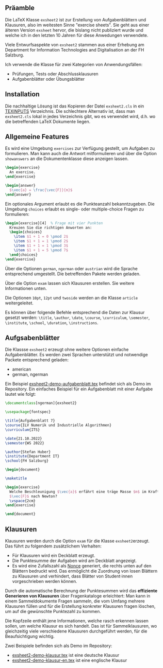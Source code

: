 ## Präamble

Die LaTeX Klasse `exsheet2` ist zur Erstellung von Aufgabenblättern und
Klausuren, also im weitesten Sinne "exercise sheets". Sie geht aus einer
älteren Version `exsheet` hervor, die bislang nicht publiziert wurde und welche
ich in den letzten 10 Jahren für diese Anwedungen verwendete.

Viele Entwurfsaspekte von `exsheet2` stammen aus einer Erhebung am Department
for Information Technologies and Digitalisation an der FH Salzburg.

Ich verwende die Klasse für zwei Kategorien von Anwendungsfällen:

   * Prüfungen, Tests oder Abschlussklausuren
   * Aufgabenblätter oder Übungsblätter


## Installation

Die nachhaltige Lösung ist das Kopieren der Datei `exsheet2.cls` in ein
[TEXINPUTS](https://www2.ph.ed.ac.uk/~wjh/tex/documents/environmental.pdf)
Verzeichnis. Die schlechtere Alternativ ist, dass man `exsheet2.cls` lokal in
jedes Verzeichnis gibt, wo es verwendet wird, d.h. wo die betreffenden LaTeX
Dokumente liegen.


## Allgemeine Features

Es wird eine Umgebung `exercises` zur Verfügung gestellt, um Aufgaben zu
formulieren. Man kann auch die Antwort mitformulieren und über die Option
`showanswers` an die Dokumentenklasse diese anzeigen lassen.

```latex
\begin{exercise}
  An exercise.
\end{exercise}

\begin{answer}
  $\vec{a} = \frac{\vec{F}}{m}$
\end{answer}
```

Ein optionales Argument erlaubt es die Punkteanzahl bekanntzugeben. Die
Umgebung `choices` erlaubt es single- oder multiple-choice Fragen zu
formulieren:

```latex
\begin{exercise}[4]  % Frage mit vier Punkten
  Kreuzen Sie die richtigen Anworten an:
  \begin{choices}
    \item $1 + 1 = 0 \pmod 2$
    \item $1 + 1 = 1 \pmod 2$
    \item $1 + 1 = 1 \pmod 3$
    \item $1 + 1 = 5 \pmod 7$
  \end{choices}
\end{exercise}
```


Über die Optionen `german`, `ngerman` oder `austrian` wird die Sprache
entsprechend umgestellt. Die betreffenden Pakete werden geladen.

Über die Option `exam` lassen sich Klausuren erstellen. Sie weitere
Informationen unten.

Die Optionen `10pt`, `12pt` und `twoside` werden an die Klasse `article`
weitergeleitet.

Es können über folgende Befehle entsprechend die Daten zur Klausur gesetzt
werden: `\title`, `\author`, `\date`, `\course`, `\curriculum`, `\semester`,
`\institute`, `\school`, `\duration`, `\instructions`.


## Aufgsabenblätter

Die Klassse `exsheet2` erzeugt ohne weitere Optionen einfache Aufgabenblätter.
Es werden zwei Sprachen unterstützt und notwendige Packete entsprechend geladen:

* american
* german, ngerman

Ein Beispiel [exsheet2-demo-aufgabenblatt.tex](exsheet2-demo-aufgabenblatt.tex)
befindet sich als Demo im Repository. Ein einfaches Beispiel für ein
Aufgabenblatt mit einer Aufgabe lautet wie folgt:

```latex
\documentclass[ngerman]{exsheet2}

\usepackage{fontspec}

\title{Aufgabenblatt 7}
\course{ILV Numerik und Industrielle Algorithmen}
\curriculum{ITS}

\date{21.10.2022}
\semester{WS 2022}

\author{Stefan Huber}
\institute{Department IT}
\school{FH Salzburg}

\begin{document}

\maketitle

\begin{exercise}
  Welche Beschleunigung $\vec{a}$ erfährt eine träge Masse $m$ im Kraftfeld
  $\vec{F}$ nach Newton?
  \vspace{2cm}
\end{exercise}

\end{document}
```


## Klausuren

Klausuren werden durch die Option `exam` für die Klasse `exsheet2`erzeugt. Das
führt zu folgendem zusätzlichem Verhalten:

* Für Klausuren wird ein Deckblatt erzeugt.
* Die Punktesumme der Aufgaben wird am Deckblatt angezeigt.
* Es wird eine Zufallszahl als
  [Nonce](https://en.wikipedia.org/wiki/Cryptographic_nonce) generiert, die
  rechts unten auf den Blättern bedruckt wird. Das ermöglicht die Zuordnung von
  losen Blättern zu Klausuren und verhindert, dass Blätter von Student·innen
  vorgeschrieben werden können.

Durch die automatische Berechnung der Punktesummen wird das **effiziente
Generieren von Klausuren** über Fragenkataloge erleichtert: Man kann in einem
Sammeldokumente Fragen sammeln, die vom Umfang mehrere Klausuren füllen und für
die Erstellung konkreter Klausuren fragen löschen, um auf die gewünschte
Punktezahl zu kommen.

Die Kopfzeile enthält jene Informationen, welche rasch erkennen lassen sollen,
um welche Klausur es sich handelt. Das ist für Sammelklausuren, wo gleichzeitig
viele verschiedene Klausuren durchgeführt werden, für die Beaufsichtigung
wichtig.

Zwei Beispiele befinden sich als Demo im Repository:

* [exsheet2-demo-klausur.tex](exsheet2-demo-klausur-en.tex) ist eine deutsche Klausur
* [exsheet2-demo-klausur-en.tex](exsheet2-demo-klausur-en.tex) ist eine englische Klausur
